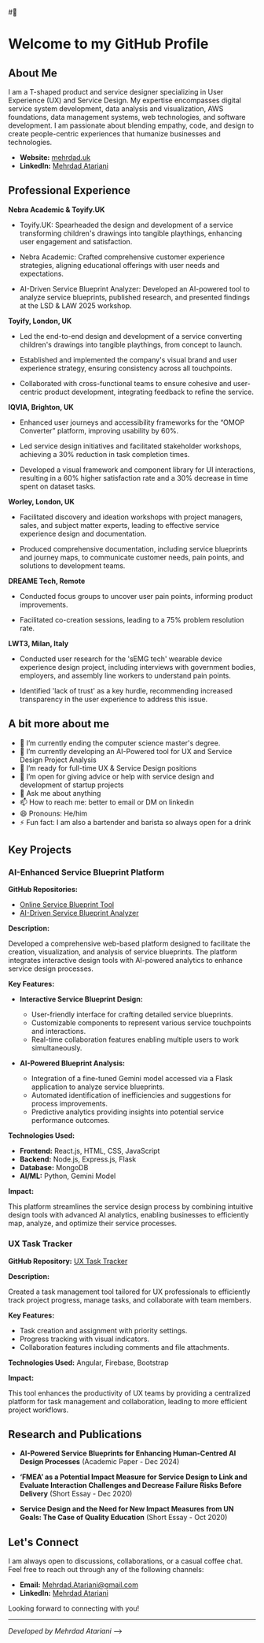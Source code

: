 #👋

# Welcome to my GitHub Profile

## About Me

I am a T-shaped product and service designer specializing in User Experience (UX) and Service Design. My expertise encompasses digital service system development, data analysis and visualization, AWS foundations, data management systems, web technologies, and software development. I am passionate about blending empathy, code, and design to create people-centric experiences that humanize businesses and technologies.

- **Website:** [mehrdad.uk](https://www.mehrdad.uk)
- **LinkedIn:** [Mehrdad Atariani](https://www.linkedin.com/in/mehrdad-atariani/)

## Professional Experience
**Nebra Academic & Toyify.UK**

- Toyify.UK: Spearheaded the design and development of a service transforming children's drawings into tangible playthings, enhancing user engagement and satisfaction.

- Nebra Academic: Crafted comprehensive customer experience strategies, aligning educational offerings with user needs and expectations.

- AI-Driven Service Blueprint Analyzer: Developed an AI-powered tool to analyze service blueprints, published research, and presented findings at the LSD & LAW 2025 workshop.

**Toyify, London, UK**

- Led the end-to-end design and development of a service converting children's drawings into tangible playthings, from concept to launch.

- Established and implemented the company's visual brand and user experience strategy, ensuring consistency across all touchpoints.

- Collaborated with cross-functional teams to ensure cohesive and user-centric product development, integrating feedback to refine the service.

**IQVIA, Brighton, UK**

- Enhanced user journeys and accessibility frameworks for the “OMOP Converter” platform, improving usability by 60%.

- Led service design initiatives and facilitated stakeholder workshops, achieving a 30% reduction in task completion times.

- Developed a visual framework and component library for UI interactions, resulting in a 60% higher satisfaction rate and a 30% decrease in time spent on dataset tasks.

**Worley, London, UK**

- Facilitated discovery and ideation workshops with project managers, sales, and subject matter experts, leading to effective service experience design and documentation.

- Produced comprehensive documentation, including service blueprints and journey maps, to communicate customer needs, pain points, and solutions to development teams.

**DREAME Tech, Remote**

- Conducted focus groups to uncover user pain points, informing product improvements.

- Facilitated co-creation sessions, leading to a 75% problem resolution rate.

**LWT3, Milan, Italy**

- Conducted user research for the 'sEMG tech' wearable device experience design project, including interviews with government bodies, employers, and assembly line workers to understand pain points.

- Identified 'lack of trust' as a key hurdle, recommending increased transparency in the user experience to address this issue.

## A bit more about me
- 🔭 I’m currently ending the computer science master's degree. 
- 🌱 I’m currently developing an AI-Powered tool for UX and Service Design Project Analysis
- 👯 I’m ready for full-time UX & Service Design positions
- 🤔 I’m open for giving advice or help with service design and development of startup projects
- 💬 Ask me about anything 
- 📫 How to reach me: better to email or DM on linkedin
- 😄 Pronouns: He/him
- ⚡ Fun fact: I am also a bartender and barista so always open for a drink 

## Key Projects

### AI-Enhanced Service Blueprint Platform

**GitHub Repositories:**

- [Online Service Blueprint Tool](https://github.com/Mehredad/Online-ServiceBlueprint)
- [AI-Driven Service Blueprint Analyzer](https://github.com/Mehredad/AI-DrivenServiceBlueprintAnalyzer)

**Description:**

Developed a comprehensive web-based platform designed to facilitate the creation, visualization, and analysis of service blueprints. The platform integrates interactive design tools with AI-powered analytics to enhance service design processes.

**Key Features:**

- **Interactive Service Blueprint Design:**
  - User-friendly interface for crafting detailed service blueprints.
  - Customizable components to represent various service touchpoints and interactions.
  - Real-time collaboration features enabling multiple users to work simultaneously.

- **AI-Powered Blueprint Analysis:**
  - Integration of a fine-tuned Gemini model accessed via a Flask application to analyze service blueprints.
  - Automated identification of inefficiencies and suggestions for process improvements.
  - Predictive analytics providing insights into potential service performance outcomes.

**Technologies Used:**

- **Frontend:** React.js, HTML, CSS, JavaScript
- **Backend:** Node.js, Express.js, Flask
- **Database:** MongoDB
- **AI/ML:** Python, Gemini Model

**Impact:**

This platform streamlines the service design process by combining intuitive design tools with advanced AI analytics, enabling businesses to efficiently map, analyze, and optimize their service processes.

### UX Task Tracker

**GitHub Repository:** [UX Task Tracker](https://github.com/Mehredad/UX_TaskTracker)

**Description:**

Created a task management tool tailored for UX professionals to efficiently track project progress, manage tasks, and collaborate with team members.

**Key Features:**

- Task creation and assignment with priority settings.
- Progress tracking with visual indicators.
- Collaboration features including comments and file attachments.

**Technologies Used:** Angular, Firebase, Bootstrap

**Impact:**

This tool enhances the productivity of UX teams by providing a centralized platform for task management and collaboration, leading to more efficient project workflows.

## Research and Publications

- **AI-Powered Service Blueprints for Enhancing Human-Centred AI Design Processes** (Academic Paper - Dec 2024)

- **‘FMEA’ as a Potential Impact Measure for Service Design to Link and Evaluate Interaction Challenges and Decrease Failure Risks Before Delivery** (Short Essay - Dec 2020)

- **Service Design and the Need for New Impact Measures from UN Goals: The Case of Quality Education** (Short Essay - Oct 2020)

## Let's Connect

I am always open to discussions, collaborations, or a casual coffee chat. Feel free to reach out through any of the following channels:

- **Email:** [Mehrdad.Atariani@gmail.com](mailto:Mehrdad.Atariani@gmail.com)
- **LinkedIn:** [Mehrdad Atariani](https://www.linkedin.com/in/mehrdad-atariani/)

Looking forward to connecting with you!

---

*Developed by Mehrdad Atariani*
-->

